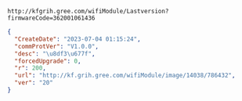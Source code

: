 `http://kfgrih.gree.com/wifiModule/Lastversion?firmwareCode=362001061436`

```json
{
  "CreateDate": "2023-07-04 01:15:24",
  "commProtVer": "V1.0.0",
  "desc": "\u8df3\u677f",
  "forcedUpgrade": 0,
  "r": 200,
  "url": "http://kf.grih.gree.com/wifiModule/image/14038/786432",
  "ver": "20"
}
```